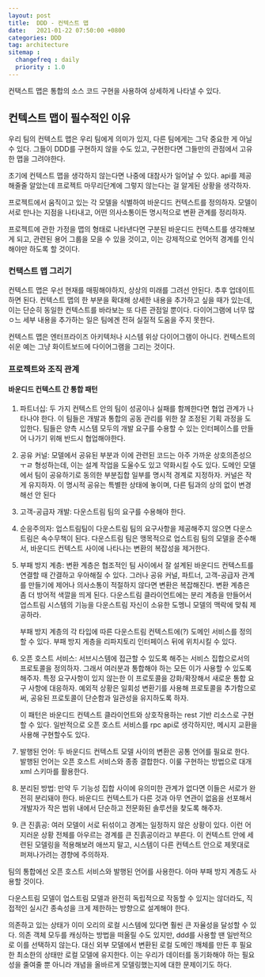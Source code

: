 ```yaml
---
layout: post
title:  DDD - 컨텍스트 맵
date:   2021-01-22 07:50:00 +0800
categories: DDD
tag: architecture
sitemap :
  changefreq : daily
  priority : 1.0
---
```


컨택스트 맵은 통합의 소스 코드 구현을 사용하여 상세하게 나타낼 수 있다.

## 컨텍스트 맵이 필수적인 이유

우리 팀의 컨텍스트 맵은 우리 팀에게 의미가 있지, 다른 팀에게는 그닥 중요한 게 아닐 수 있다. 그들이 DDD를 구현하지 않을 수도 있고, 구현한다면 그들만의 관점에서 고유한 맵을 그려야한다.

초기에 컨텍스트 맵을 생각하지 않는다면 나중에 대참사가 일어날 수 있다. api를 제공해줄줄 알았는데 프로젝트 마무리단계에 그렇지 않는다는 걸 알게된 상황을 생각하자.

프로젝트에서 움직이고 있는 각 모델을 식별하여 바운디드 컨텍스트를 정의하자. 모델이 서로 만나는 지점을 나타내고, 어떤 의사소통이든 명시적으로 변환 관계를 정리하자.

프로젝트에 관한 가정을 맵의 형태로 나타낸다면 구분된 바운디드 컨텍스트를 생각해보게 되고, 관련된 용어 그룹을 모을 수 있을 것이고, 이는 강제적으로 언어적 경계를 인식해야만 하도록 할 것이다.

### 컨택스트 맵 그리기

컨텍스트 맵은 우선 현재를 매핑해야하지, 상상의 미래를 그려선 안된다. 추후 업데이트하면 된다. 컨텍스트 맵의 한 부분을 확대해 상세한 내용을 추가하고 싶을 때가 있는데, 이는 단순히 동일한 컨텍스트를 바라보는 또 다른 관점일 뿐이다. 다이어그램에 너무 많ㅇ느 세부 내용을 추가하는 일은 팀에겐 전혀 실질적 도움을 주지 못한다.

컨텍스트 맵은 엔터프라이즈 아키텍처나 시스템 위상 다이어그램이 아니다. 컨텍스트의 쉬운 예는 그냥 화이트보드에 다이어그램을 그리는 것이다.

### 프로젝트와 조직 관계

#### 바운디드 컨텍스트 간 통합 패턴

1. 파트너십: 두 가지 컨텍스트 안의 팀이 성공이나 실패를 함께한다면 협업 관계가 나타나야 한다. 이 팀들은 개발과 통합의 공동 관리를 위한 잘 조정된 기획 과정을 도입한다. 팀들은 양측 시스템 모두의 개발 요구를 수용할 수 있는 인터페이스를 만들어 나가기 위해 반드시 협업해야한다.

2. 공유 커널: 모델에서 공유된 부분과 이에 관련된 코드는 아주 가까운 상호의존성으ㅜㄹ 형성하는데, 이는 설계 작업을 도울수도 있고 약화시킬 수도 있다. 도메인 모델에서 팀이 공유하기로 동의한 부분집합 일부를 명시적 경계로 지정하자. 커널은 작게 유지하자. 이 명시적 공유는 특별한 상태에 놓이며, 다른 팀과의 상의 없이 변경해선 안 된다

3. 고객-공급자 개발: 다운스트림 팀의 요구를 수용해야 한다.

4. 순응주의자: 업스트림팀이 다운스트림 팀의 요구사항을 제공해주지 않으면 다운스트림은 속수무책이 된다. 다운스트림 팀은 맹목적으로 업스트림 팀의 모델을 준수해서, 바운디드 컨텍스트 사이에 나타나는 변환의 복잡성을 제거한다.

5. 부패 방지 계층: 변환 계층은 협조적인 팀 사이에서 잘 설계된 바운디드 컨텍스트를 연결할 때 간결하고 우아해질 수 있다. 그러나 공유 커널, 파트너, 고객-공급자 관계를 만들기에 제어나 의사소통이 적절하지 않다면 변환은 복잡해진다. 변환 계층은 좀 더 방어적 색깔을 띄게 된다. 다운스트림 클라이언트에는 분리 계층을 만들어서 업스트림 시스템의 기능을 다운스트림 자신이 소유한 도멩니 모델의 맥락에 맞춰 제공하라.

   부패 방지 계층의 각 타입에 따른 다운스트림 컨텍스트에(?) 도메인 서비스를 정의할 수 있다. 부패 방지 게층을 리파지토리 인터페이스 뒤에 위치시킬 수 있다.

6. 오픈 호스트 서비스: 서브시스템에 접근할 수 있도록 해주는 서비스 집합으로서의 프로토콜을 정의하자. 그래서 여러분과 통합해야 하는 모든 이가 사용할 수 있도록 해주자. 특정 요구사항이 있지 않는한 이 프로토콜을 강화/확장해서 새로운 통합 요구 사항에 대응하자. 예외적 상황은 일회성 변환기를 사용해 프로토콜을 추가함으로써, 공유된 프로토콜이 단순함과 일관성을 유지하도록 하자.

   이 패턴은 바운디드 컨텍스트 클라이언트와 상호작용하는 rest 기반 리소스로 구현할 수 있다. 일반적으로 오픈 호스트 서비스를 rpc api로 생각하지만, 메시지 교환을 사용해 구현할수도 있다.

7. 발행된 언어: 두 바운디드 컨텍스트 모델 사이의 변환은 공통 언어를 필요로 한다. 발행된 언어는 오픈 호스트 서비스와 종종 결합한다. 이룰 구현하는 방법으로 대개 xml 스키마를 활용한다. 

8. 분리된 방법: 만약 두 기능성 집합 사이에 유의미한 관계가 없다면 이들은 서로가 완전히 분리돼야 한다. 바운디드 컨텍스트가 다른 것과 아무 연관이 없음을 선포해서 개발자가 작은 범위 내에서 단순하고 전문화된 솔루션을 찾도록 해주자.

9. 큰 진흙공: 여러 모델이 서로 뒤섞이고 경계는 일정하지 않은 상황이 있다. 이런 어지러운 상황 전체를 아우르는 경계를 큰 진흙공이라고 부른다. 이 컨텍스트 안에 세련된 모델링을 적용해보려 애쓰지 말고, 시스템이 다른 컨텍스트 안으로 제못대로 퍼져나가려는 경향에 주의하자.

팀의 통합에선 오픈 호스트 서비스와 발행된 언어를 사용한다. 아마 부패 방지 계층도 사용할 것이다.

다운스트림 모델이 업스트림 모델과 완전히 독립적으로 작동할 수 있지는 않더라도, 직접적인 실시간 종속성을 크게 제한하는 방향으로 설계해야 한다.

의존하고 있는 상태가 이미 오리의 로컬 시스템에 있다면 훨씬 큰 자율성을 달성할 수 있다. 의존 객체 모두를 캐싱하는 방법을 떠올릴 수도 있지만, ddd를 사용할 땐 일반적으로 이를 선택하지 않는다. 대신 외부 모델에서 변환된 로컬 도메인 깨체를 만든 후 필요한 최소한의 상태만 로컬 모델에 유지한다. 이는 우리가 데이터를 동기화해야 하는 필요성을 줄여줄 뿐 아니라 개념을 올바르게 모델링했는지에 대한 문제이기도 하다.
